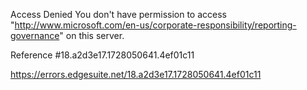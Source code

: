 Access Denied
You don't have permission to access "http://www.microsoft.com/en-us/corporate-responsibility/reporting-governance" on this server.

Reference #18.a2d3e17.1728050641.4ef01c11

https://errors.edgesuite.net/18.a2d3e17.1728050641.4ef01c11